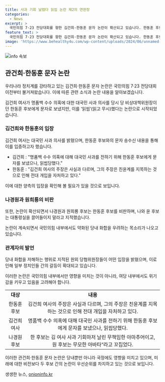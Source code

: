 ```yaml
---
title: 사과 기회 날렸다 읽씹 논란 제2의 연판장
categories:
  - News
excerpt: >
  국민의힘 7·23 전당대회를 향한 김건희·한동훈 문자 논란이 확산되고 있습니다. 한동훈 후보의 읽씹 논란에 대한 반발과 친윤계의 사퇴 촉구로 파열음이 커지고, 대통령실의 개입 여부를 두고 갈등이 고조되고 있습니다. 이에 대한 당내 대응과 관련해 논란과 비난이 이어지고 있으며, 전당대회를 2주 앞두고 여권 내 위기감도 커지고 있습니다. 이에 대한 여러 인사들의 입장과 지적이 이어지고 있습니다.
feature_text: >
  국민의힘 7·23 전당대회를 향한 김건희·한동훈 문자 논란이 확산되고 있습니다. 한동훈 후보의 읽씹 논란에 대한 반발과 친윤계의 사퇴 촉구로 파열음이 커지고, 대통령실의 개입 여부를 두고 갈등이 고조되고 있습니다. 이에 대한 당내 대응과 관련해 논란과 비난이 이어지고 있으며, 전당대회를 2주 앞두고 여권 내 위기감도 커지고 있습니다. 이에 대한 여러 인사들의 입장과 지적이 이어지고 있습니다.
image: 'https://www.behealthy4u.com/wp-content/uploads/2024/06/unnamed-file.png'
---
```


<p><img src="https://www.behealthy4u.com/wp-content/uploads/2024/06/unnamed-file.png" alt="info 속보" /></p>

<h2 data-ke-size="size26">관건희·한동훈 문자 논란</h2>

<p>우리나라 정치계를 강타하고 있는 김건희·한동훈 문자 논란은 국민의힘 7·23 전당대회 이전부터 불거져왔습니다. 이에 따른 관련 소식과 논란 내용을 알아보겠습니다.</p>

<p data-ke-size="size16">김건희 여사가 명품백 수수 의혹에 대한 대국민 사과 의사를 당시 당 비상대책위원장이던 한동훈 후보에게 문자로 보냈지만, 이를 ‘읽씹’(읽고 무시)했다는 논란으로 시작되었습니다.</p> 

<h3>김건희와 한동훈의 입장</h3>

<p>김건희 여사는 대국민 사과 의사를 밝혔으며, 한동훈 후보와의 문자 송수신 내용을 통해 이를 입증하고자 했습니다. </p>

<ul>
    <li>김건희 : "명품백 수수 의혹에 대해 대국민 사과를 전하기 위해 한동훈 후보에게 문자를 보냈으나, 읽씹당했다."</li>
    <li>한동훈 : "김건희 여사의 주장은 사실과 다르며, 그의 주장은 친윤계를 지목하는 것으로 인해 전대 개입을 자처하고 있다."</li>
</ul>

<p>이에 대한 양측의 입장을 확인해 볼 필요가 있을 것으로 보입니다.</p>

<h3>나경원과 원희룡의 비판</h3>

<p>또한, 논란이 확산되면서 나경원과 원희룡 후보는 한동훈 후보를 비판하며, 나와 윤 후보는 대통령실을 끌어들이지 말라고 지적했습니다.</p>

<p data-ke-size="size16">논란이 계속되면서 국민의힘 내부에서도 약화된 당내 화합을 우려하는 목소리가 나오고 있습니다.</p>

<h3>관계자의 발언</h3>

<p>당내 화합을 저해하는 행위로 지적된 원외 당협위원장들이 어떤 입장을 밝혔으며, 이로 인해 일부 정치인들 간의 갈등이 확대되고 있습니다. </p>

<p>이러한 논란은 국민의힘 내부에서만 영향을 미치는 것이 아니라, 여당 내부에서도 위기감을 키우고 있음을 고려해야 합니다.</p>

<table>
    <tbody>
        <tr>
            <td style="text-align: center; height: 17px;"><b>대상</b></td>
            <td style="text-align: center; height: 17px;"><b>내용</b></td>
        </tr>
        <tr>
            <td style="text-align: center; height: 17px;">한동훈 후보</td>
            <td style="text-align: center; height: 17px;">김건희 여사의 주장은 사실과 다르며, 그의 주장은 친윤계를 지목하는 것으로 인해 전대 개입을 자처하고 있다.</td>
        </tr>
        <tr>
            <td style="text-align: center; height: 17px;">김건희 여사</td>
            <td style="text-align: center; height: 17px;">명품백 수수 의혹에 대해 대국민 사과를 전하기 위해 한동훈 후보에게 문자를 보냈으나, 읽씹당했다.</td>
        </tr>
        <tr>
            <td style="text-align: center; height: 17px;">나경원 후보</td>
            <td style="text-align: center; height: 17px;">한 후보는 김 여사 사과 기회마저 날린 무책임한 아마추어이고, 원 후보는 무모한 아바타”라고 꼬집었다.</td>
        </tr>
    </tbody>
</table>

<p>이러한 관건희·한동훈 문자 논란은 당내뿐만 아니라 국정에도 영향을 미치고 있으며, 미래에 대한 비전보다 두 후보 간의 논란이 우선순위를 차지하고 있는 것으로 보입니다.</p>
생생한 뉴스, <a href="https://onioninfo.kr" rel="dofollow">onioninfo.kr</a>


